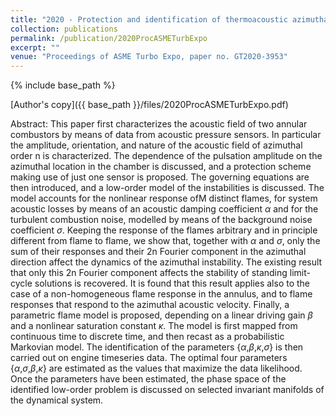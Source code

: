 ```yaml
---
title: "2020 - Protection and identification of thermoacoustic azimuthal modes"
collection: publications
permalink: /publication/2020ProcASMETurbExpo
excerpt: ""
venue: "Proceedings of ASME Turbo Expo, paper no. GT2020-3953"
---
```

{% include base_path %}

[Author's copy]({{ base_path }}/files/2020ProcASMETurbExpo.pdf)

Abstract: This paper first characterizes the acoustic field of two annular combustors by means of data from acoustic pressure sensors. In particular the amplitude, orientation, and nature of the acoustic field of azimuthal order n is characterized. The dependence of the pulsation amplitude on the azimuthal location in the chamber is discussed, and a protection scheme making use of just one sensor is proposed. The governing equations are then introduced, and a low-order model of the instabilities is discussed. The model accounts for the nonlinear response ofM distinct flames, for system acoustic losses by means of an acoustic damping coefficient $\alpha$ and for the turbulent combustion noise, modelled by means of the background noise coefficient $\sigma$. Keeping the response of the flames arbitrary and in principle different from flame to flame, we show that, together with $\alpha$ and $\sigma$, only the sum of their responses and their 2n Fourier component in the azimuthal direction affect the dynamics of the azimuthal instability. The existing result that only this 2n Fourier component affects the stability of standing limit-cycle solutions is recovered. It is found that this result applies also to the case of a non-homogeneous flame response in the annulus, and to flame responses that respond to the azimuthal acoustic velocity. Finally, a parametric flame model is proposed, depending on a linear driving gain $\beta$ and a nonlinear saturation constant $\kappa$. The model is first mapped from continuous time to discrete time, and then recast as a probabilistic Markovian model. The identification of the parameters {$\alpha$,$\beta$,$\kappa$,$\sigma$} is then carried out on engine timeseries data. The optimal four parameters {$\alpha$,$\sigma$,$\beta$,$\kappa$} are estimated as the values that maximize the data likelihood. Once the parameters have been estimated, the phase space of the identified low-order problem is discussed on selected invariant manifolds of the dynamical system.